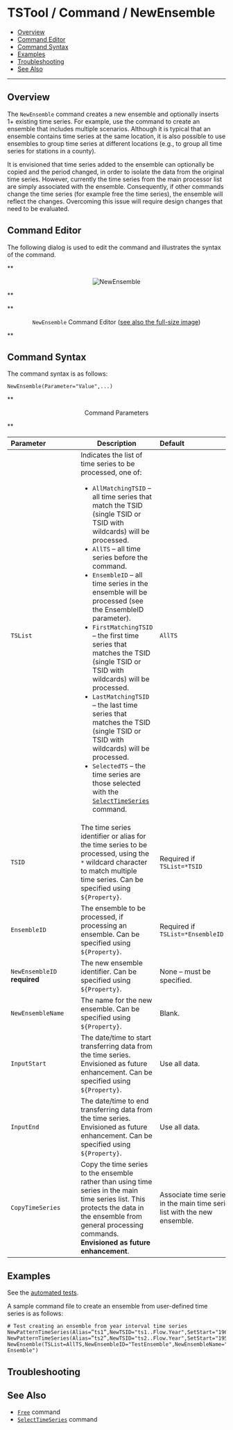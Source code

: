 # TSTool / Command / NewEnsemble #

* [Overview](#overview)
* [Command Editor](#command-editor)
* [Command Syntax](#command-syntax)
* [Examples](#examples)
* [Troubleshooting](#troubleshooting)
* [See Also](#see-also)

-------------------------

## Overview ##

The `NewEnsemble` command creates a new ensemble and optionally inserts 1+ existing time series.
For example, use the command to create an ensemble that includes multiple scenarios.
Although it is typical that an ensemble contains time series at the same location,
it is also possible to use ensembles to group time series at different locations
(e.g., to group all time series for stations in a county).

It is envisioned that time series added to the ensemble can optionally be copied and the period changed,
in order to isolate the data from the original time series.
However, currently the time series from the main processor list are simply associated with the ensemble.
Consequently, if other commands change the time series (for example free the time series),
the ensemble will reflect the changes.  Overcoming this issue will require design changes that need to be evaluated.

## Command Editor ##

The following dialog is used to edit the command and illustrates the syntax of the command.

**<p style="text-align: center;">
![NewEnsemble](NewEnsemble.png)
</p>**

**<p style="text-align: center;">
`NewEnsemble` Command Editor (<a href="../NewEnsemble.png">see also the full-size image</a>)
</p>**

## Command Syntax ##

The command syntax is as follows:

```text
NewEnsemble(Parameter="Value",...)
```
**<p style="text-align: center;">
Command Parameters
</p>**

|**Parameter**&nbsp;&nbsp;&nbsp;&nbsp;&nbsp;&nbsp;&nbsp;&nbsp;&nbsp;&nbsp;&nbsp;&nbsp;&nbsp;&nbsp;&nbsp;|**Description**|**Default**&nbsp;&nbsp;&nbsp;&nbsp;&nbsp;&nbsp;&nbsp;&nbsp;&nbsp;&nbsp;&nbsp;&nbsp;&nbsp;&nbsp;&nbsp;&nbsp;&nbsp;&nbsp;&nbsp;&nbsp;&nbsp;&nbsp;&nbsp;&nbsp;&nbsp;&nbsp;&nbsp;|
|--------------|-----------------|-----------------|
|`TSList`|Indicates the list of time series to be processed, one of:<br><ul><li>`AllMatchingTSID` – all time series that match the TSID (single TSID or TSID with wildcards) will be processed.</li><li>`AllTS` – all time series before the command.</li><li>`EnsembleID` – all time series in the ensemble will be processed (see the EnsembleID parameter).</li><li>`FirstMatchingTSID` – the first time series that matches the TSID (single TSID or TSID with wildcards) will be processed.</li><li>`LastMatchingTSID` – the last time series that matches the TSID (single TSID or TSID with wildcards) will be processed.</li><li>`SelectedTS` – the time series are those selected with the [`SelectTimeSeries`](../SelectTimeSeries/SelectTimeSeries.md) command.</li></ul> | `AllTS` |
|`TSID`|The time series identifier or alias for the time series to be processed, using the `*` wildcard character to match multiple time series.  Can be specified using `${Property}`.|Required if `TSList=*TSID`|
|`EnsembleID`|The ensemble to be processed, if processing an ensemble. Can be specified using `${Property}`.|Required if `TSList=*EnsembleID`|
|`NewEnsembleID`<br>**required**|The new ensemble identifier.  Can be specified using `${Property}`.|None – must be specified.|
|`NewEnsembleName`|The name for the new ensemble.  Can be specified using `${Property}`.|Blank.|
|`InputStart`|The date/time to start transferring data from the time series.  Envisioned as future enhancement.  Can be specified using `${Property}`.|Use all data.|
|`InputEnd`|The date/time to end transferring data from the time series.  Envisioned as future enhancement.  Can be specified using `${Property}`.|Use all data.|
|`CopyTimeSeries`|Copy the time series to the ensemble rather than using time series in the main time series list.  This protects the data in the ensemble from general processing commands.  **Envisioned as future enhancement**.|Associate time series in the main time series list with the new ensemble.|

## Examples ##

See the [automated tests](https://github.com/OpenCDSS/cdss-app-tstool-test/tree/master/test/commands/NewEnsemble).

A sample command file to create an ensemble from user-defined time series is as follows:

```text
# Test creating an ensemble from year interval time series
NewPatternTimeSeries(Alias=”ts1”,NewTSID="ts1..Flow.Year",SetStart="1960",SetEnd="2000",Units="ACFT",PatternValues="1,2,5,8,,20")
NewPatternTimeSeries(Alias=”ts2”,NewTSID="ts2..Flow.Year",SetStart="1950",SetEnd="2005",Units="ACFT",PatternValues="2,4,10,16,,40")
NewEnsemble(TSList=AllTS,NewEnsembleID="TestEnsemble",NewEnsembleName="Test Ensemble")
```

## Troubleshooting ##

## See Also ##

* [`Free`](../Free/Free.md) command
* [`SelectTimeSeries`](../SelectTimeSeries/SelectTimeSeries.md) command
